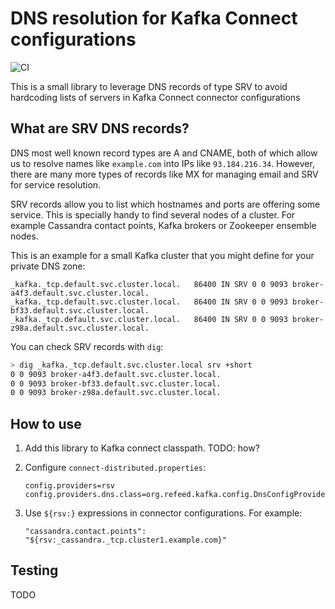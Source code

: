 # DNS resolution for Kafka Connect configurations

![CI](https://github.com/sortega/connect-dns-provider/workflows/CI/badge.svg?event=push)

This is a small library to leverage DNS records of type SRV to avoid
hardcoding lists of servers in Kafka Connect connector configurations

## What are SRV DNS records?

DNS most well known record types are A and CNAME, both of which allow us to
resolve names like `example.com` into IPs like `93.184.216.34`. However,
there are many more types of records like MX for managing email and SRV for
service resolution.

SRV records allow you to list which hostnames and ports are offering some
service. This is specially handy to find several nodes of a cluster. For
example Cassandra contact points, Kafka brokers or Zookeeper ensemble nodes.

This is an example for a small Kafka cluster that you might define for your
private DNS zone:

```
_kafka._tcp.default.svc.cluster.local.   86400 IN SRV 0 0 9093 broker-a4f3.default.svc.cluster.local.
_kafka._tcp.default.svc.cluster.local.   86400 IN SRV 0 0 9093 broker-bf33.default.svc.cluster.local.
_kafka._tcp.default.svc.cluster.local.   86400 IN SRV 0 0 9093 broker-z98a.default.svc.cluster.local.
```

You can check SRV records with `dig`:

```bash
> dig _kafka._tcp.default.svc.cluster.local srv +short
0 0 9093 broker-a4f3.default.svc.cluster.local.
0 0 9093 broker-bf33.default.svc.cluster.local.
0 0 9093 broker-z98a.default.svc.cluster.local.
```

## How to use

1. Add this library to Kafka connect classpath. TODO: how?
   
2. Configure `connect-distributed.properties`:

   ```properties
   config.providers=rsv
   config.providers.dns.class=org.refeed.kafka.config.DnsConfigProvider
   ```
3. Use `${rsv:}` expressions in connector configurations. For example:

   ```
   "cassandra.contact.points": "${rsv:_cassandra._tcp.cluster1.example.com}"
   ```
   
## Testing

TODO